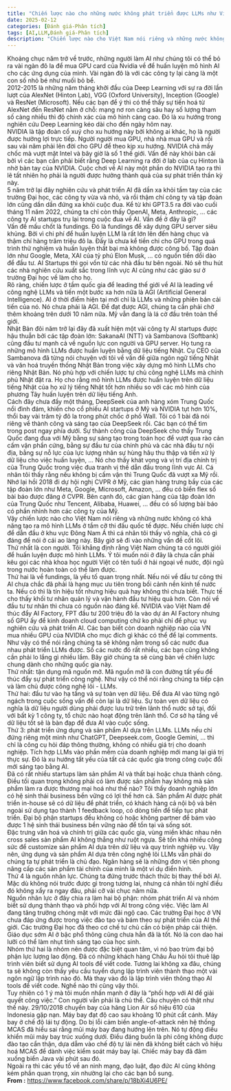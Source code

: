 ```yaml
---
title: "Chiến lược nào cho những nước không phát triển được LLMs như Việt Nam trong cuộc đua về AI?"
date: 2025-02-12
categories: [Đánh giá-Phân tích]
tags: [AI,LLM,Đánh giá-Phân tích]
description: "Chiến lược nào cho Việt Nam nói riêng và những nước không có khả năng tạo ra mô hình LLMs ở tầm cỡ thi đấu quốc tế được. Nếu chiến lược chỉ để dẫn đầu ở khu vực Đông Nam Á thì cá nhân tôi thấy vô nghĩa, chả có gì đáng để nói ở cái ao làng này.."
---
```

Khoảng chục năm trở về trước, những người làm AI như chúng tôi có thể bỏ ra vài ngàn đô la để mua GPU card của Nvidia về để huấn luyện mô hình AI cho các ứng dụng của mình. Vài ngàn đô là với các công ty lại càng là một con số nhỏ bé như muối bỏ bể. <br/>
2012-2015 là những năm tháng khởi đầu của Deep Learning với sự ra đời lần lượt của AlexNet (Hinton Lab), VGG (Oxford University), Inception (Google) và ResNet (Microsoft). Nếu các bạn để ý thì có thể thấy sự tiến hoá từ AlexNet đến ResNet nằm ở chỗ: mạng nơ ron càng sâu hay số lượng tham số càng nhiều thì độ chính xác của mô hình càng cao. Đó là xu hướng trong nghiên cứu Deep Learning kéo dài cho đến ngày hôm nay. <br/>
NVIDIA là tập đoàn cổ xuý cho xu hướng này bởi không ai khác, họ là người được hưởng lợi trực tiếp. Người người mua GPU, nhà nhà mua GPU và rồi sau vài năm phải lên đời cho GPU để theo kịp xu hướng. NVIDIA chả mấy chốc mà vượt mặt Intel và bây giờ là số 1 thế giới. Vấn đề này khỏi bàn cãi bởi vì các bạn cần phải biết rằng Deep Learning ra đời ở lab của cụ Hinton là nhờ bàn tay của NVIDIA. Cuộc chơi về AI này một phần do NVIDIA tạo ra thì lẽ tất nhiên họ phải là người được hưởng thành quả của sự phát triển thần kỳ này. <br/>
5 năm trở lại đây nghiên cứu và phát triển AI đã dần xa khỏi tầm tay của các trường Đại học, các công ty vừa và nhỏ, và rồi thậm chí công ty và tập đoàn lớn cũng dần dần đứng xa khỏi cuộc đua. Kể từ khi GPT3.5 ra đời vào cuối tháng 11 năm 2022, chúng ta chỉ còn thấy OpenAI, Meta, Anthropic, … các công ty AI startups trụ lại trong cuộc đua về AI. Vấn đề ở đây là gì? <br/>
Vấn đề mấu chốt là fundings. Đó là fundings để xây dựng GPU server siêu khủng. Bởi vì chi phí để huấn luyện LLM là rất lớn lên đến hàng chục và thậm chí hàng trăm triệu đô la. Đấy là chưa kể tiền chi cho GPU trong quá trình thử nghiệm và huấn luyện thất bại mà không được công bố. Tập đoàn lớn như Google, Meta, XAI của tỷ phú Elon Musk, … có nguồn tiền dồi dào để đầu tư. AI Startups thì gọi vốn từ các nhà đầu tư bên ngoài. Nó sẽ thu hút các nhà nghiên cứu xuất sắc trong lĩnh vực AI cũng như các giáo sư ở trường Đại học về làm cho họ. <br/>
Rõ ràng, chiến lược ở tầm quốc gia để leading thế giới về AI là leading về công nghệ LLMs và tiến một bước xa hơn nữa là AGI (Artificial General Intelligence). AI ở thời điểm hiện tại mới chỉ là LLMs và những phiên bản cải tiến của nó. Nó chưa phải là AGI. Để đạt được AGI, chúng ta cần phải chờ thêm khoảng trên dưới 10 năm nữa. Mỹ vẫn đang là lá cờ đầu trên toàn thế giới. <br/>
Nhật Bản đôi năm trở lại đây đã xuất hiện một vài công ty AI startups được hậu thuẫn bởi các tập đoàn lớn: SakanaAI (NTT) và Sambanova (Softbank) cũng đầu tư mạnh cả về nguồn lực con người và GPU server. Họ tung ra những mô hình LLMs được huấn luyện bằng dữ liệu tiếng Nhật. Cụ CEO của Sambanova đã từng nói chuyện với tôi về vấn đề giữa ngôn ngữ tiếng Nhật và văn hoá truyền thống Nhật Bản trong việc xây dựng mô hình LLMs cho riêng Nhật Bản. Nó phù hợp với chiến lược tự chủ công nghệ LLMs mà chính phủ Nhật đặt ra. Họ cho rằng mô hình LLMs được huấn luyện trên dữ liệu tiếng Nhật của họ xử lý tiếng Nhật tốt hơn nhiều so với các mô hình của phương Tây huấn luyện trên dữ liệu tiếng Anh. <br/>
Cách đây chưa đầy một tháng, DeepSeek của anh hàng xóm Trung Quốc nổi đình đám, khiến cho cổ phiếu AI startups ở Mỹ và NVIDIA tụt hơn 10%, thổi bay vài trăm tỷ đô la trong phút chốc ở phố Wall. Tôi có 1 bài đã nói riêng về thành công và sáng tạo của DeepSeek rồi. Các bạn có thể tìm trong post ngay phía dưới. Sự thành công của DeepSeek cho thấy Trung Quốc đang đua với Mỹ bằng sự sáng tạo trong toán học để vượt qua rào cản cấm vận phần cứng, bằng sự đầu tư của chính phủ và các nhà đầu tư nội địa, bằng sự nỗ lực của lực lượng nhân sự hùng hâụ thu thập và tiền xử lý dữ liệu cho việc huấn luyện, … Nó cho thấy khát vọng và vị trí địa chính trị của Trung Quốc trong việc đua tranh vị thế dẫn đầu trong lĩnh vực AI. Cá nhân tôi thấy rằng nếu không bị cấm vận thì Trung Quốc đã vượt xa Mỹ rồi. Nhớ lại hồi 2018 đi dự hội nghị CVPR ở Mỹ, các gian hàng trưng bầy của các tập đoàn lớn như Meta, Google, Microsoft, Amazon, … đều có biển flex số bài báo được đăng ở CVPR. Bên cạnh đó, các gian hàng của tập đoàn lớn của Trung Quốc như Tencent, Alibaba, Huawei, … đều có số lượng bài báo có phần nhỉnh hơn các công ty của Mỹ. <br/>
Vậy chiến lược nào cho Việt Nam nói riêng và những nước không có khả năng tạo ra mô hình LLMs ở tầm cỡ thi đấu quốc tế được. Nếu chiến lược chỉ để dẫn đầu ở khu vực Đông Nam Á thì cá nhân tôi thấy vô nghĩa, chả có gì đáng để nói ở cái ao làng này. Bây giờ sẽ đi vào những vấn đề cốt lõi. <br/>
Thứ nhất là con người. Tôi khẳng định rằng Việt Nam chúng ta có người giỏi để huấn luyện được mô hình LLMs. Ý tôi muốn nói ở đây là chưa cần phải kêu gọi các nhà khoa học người Việt có tên tuổi ở hải ngoại về nước, đội ngũ trong nước hoàn toàn có thể làm được. <br/>
Thứ hai là về fundings, là yếu tố quan trọng nhất. Nếu nói về đầu tư công thì AI chưa chắc đã phải là hạng mục ưu tiên trong bối cảnh nền kinh tế nước ta. Nếu có thì là tín hiệu tốt nhưng hiệu quả hay không thì chưa biết. Thực tế cho thấy khối tư nhân quản lý và vận hành đầu tư hiệu quả hơn. Còn nói về đầu tư tư nhân thì chưa có nguồn nào đáng kể. NVIDIA vào Việt Nam để thúc đẩy AI Factory, FPT đầu tư 200 triệu đô la vào dự án AI Factory nhưng số GPU ấy để kinh doanh cloud computing chứ ko phải chỉ để phục vụ nghiên cứu và phát triển AI. Các bạn biết còn doanh nghiệp nào của VN mua nhiều GPU của NVIDIA cho mục đích gì khác có thể để lại comments. <br/>
Như vậy có thể nói rằng chúng ta sẽ không nằm trong số các nước đua nhau phát triển LLMs được. Số các nước đó rất nhiều, các bạn cũng không cần phải lo lắng gì nhiều lắm. Bây giờ chúng ta sẽ cùng bàn về chiến lược chung dành cho những quốc gia này. <br/>
Thứ nhất: tận dụng mã nguồn mở. Mã nguồn mở là con đường tất yếu để thúc đẩy sự phát triển công nghệ. Như vậy có thể nói rằng chúng ta tiếp cận và làm chủ được công nghệ lõi - LLMs. <br/>
Thứ hai: đầu tư vào hạ tầng và sự toàn vẹn dữ liệu. Để đưa AI vào từng ngõ ngách trong cuộc sống vấn đề còn lại là dữ liệu. Sự toàn vẹn dữ liệu có nghĩa là dữ liệu người dùng phải được lưu trữ trên lãnh thổ nước sở tại, đối với bất kỳ 1 công ty, tổ chức nào hoạt động trên lãnh thổ. Cơ sở hạ tầng về dữ liệu tốt sẽ là bàn đạp để đưa AI vào cuộc sống. <br/>
Thứ 3: phát triển ứng dụng và sản phẩm AI dựa trên LLMs. LLMs nếu chỉ đứng riêng một mình như ChatGPT, Deepseek.com, Google Gemini, … thì chỉ là công cụ hỏi đáp thông thường, không có nhiều giá trị cho doanh nghiệp. Tích hợp LLMs vào phần mềm của doanh nghiệp mới mang lại giá trị thực sự. Đó là xu hướng tất yếu của tất cả các quốc gia trong công cuộc đổi mới sáng tạo bằng AI. <br/>
Đã có rất nhiều startups làm sản phẩm AI và thất bại hoặc chưa thành công. Điều tối quan trọng không phải có làm được sản phẩm hay không mà sản phẩm làm ra được thương mại hoá như thế nào? Tôi thấy doanh nghiệp lớn có hệ sinh thái business bền vững có lợi thế hơn cả. Sản phẩm AI được phát triển in-house sẽ có dữ liệu để phát triển, có khách hàng cả nội bộ và bên ngoài sử dụng tạo thành 1 feedback loop, có dòng tiền để tiếp tục phát triển. Đại bộ phận startups đều không có hoặc không partner để bám vào được 1 hệ sinh thái business bền vững nào để tồn tại và sống sót. <br/>
Đặc trưng văn hoá và chính trị giữa các quốc gia, vùng miền khác nhau nên cross sales sản phẩm AI không thẳng như ruột ngựa. Sẽ tốn khá nhiều công sức để customize sản phẩm AI dựa trên dữ liệu và quy trình nghiệp vụ. Vậy nên, ứng dụng và sản phẩm AI dựa trên công nghệ lõi LLMs vẫn phải do chúng ta tự phát triển là chủ đạo. Ngân hàng sẽ là những đơn vị tiên phong nâng cấp các sản phẩm tài chính của mình là một ví dụ điển hình. <br/>
Thứ 4 là nguồn nhân lực. Chúng ta đứng trước thách thức bị thay thế bởi AI. Mặc dù không nói trước được gì trong tương lai, nhưng cá nhân tôi nghĩ điều đó không xẩy ra ngay đâu, phải cỡ vài chục năm nữa. <br/>
Nguồn nhân lực ở đây chia ra làm hai bộ phận: nhóm phát triển AI và nhóm biết sử dụng thành thạo và phối hợp với AI trong công việc. Việc làm AI đang tăng trưởng chóng mặt với mức đãi ngộ cao. Các trường Đại học ở VN chưa đáp ứng được trong việc đào tạo và bám theo sự phát triển của AI thế giới. Các trường Đại học đã theo cơ chế tư chủ cần có biện pháp cải thiện. Giáo dục sớm AI ở bậc phổ thông cũng chưa hẳn đã là tốt. Nó là con dao hai lưỡi có thể làm nhụt tính sáng tạo của học sinh. <br/>
Nhóm thứ hai là nhóm nên được đặc biệt quan tâm, vì nó bao trùm đại bộ phận lực lượng lao động. Đã có những khách hàng Châu Âu hỏi tôi thuê lập trình viên biết sử dụng AI tools để viết code. Tương lai không xa đâu, chúng ta sẽ không còn thấy yêu cầu tuyển dụng lập trình viên thành thạo một vài ngôn ngữ lập trình nào đó. Mà thay vào đó là lập trình viên thông thạo AI tools để viết code. Nghề nào thì cũng vậy thôi. <br/>
Tuy nhiên có 1 ý mà tôi muốn nhấn mạnh ở đây là “phối hợp với AI để giải quyết công việc.” Con người vẫn phải là chủ thể. Câu chuyện có thật như thế này. 29/10/2018 chuyến bay của hãng Lion Air số hiệu 610 của Indonesia gặp nạn. Máy bay đạt độ cao sau khoảng 10 phút cất cánh. Máy bay ở chế độ lái tự động. Do bị lỗi cảm biến angle-of-attack nên hệ thống MCAS đã hiểu sai rằng mũi máy bay đang hướng lên trên. Nó tự động điều khiển mũi máy bay trúc xuống dưới. Điều đáng buồn là phi công không được đào tạo cẩn thận, dựa dẫm vào chế độ tự lái nên đã không biết cách vô hiệu hoá MCAS để dành việc kiểm soát máy bay lại. Chiếc máy bay đã đâm xuống biển Java vài phút sau đó. <br/>
Ngoài ra thì các yếu tố về an ninh mạng, đạo luật, đạo đức AI cũng không kém phần quan trọng, xin nhường lại cho các bạn bổ sung.
<br/>
<b>From :</b> https://www.facebook.com/share/p/18bXi4U6PE/ 
